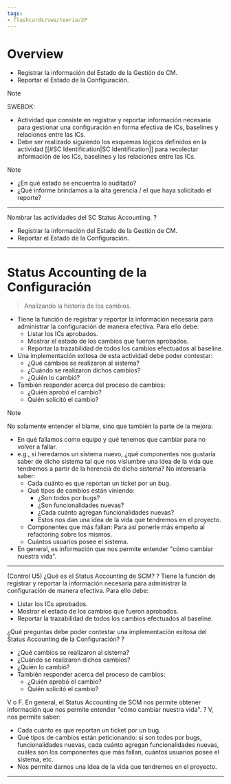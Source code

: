 ```yaml
---
tags:
- flashcards/swe/teoria/2P
---
```


# Overview

- Registrar la información del Estado de la Gestión de CM.
- Reportar el Estado de la Configuración.

> [!NOTE]
>
> SWEBOK:
>
> - Actividad que consiste en registrar y reportar información necesaria para gestionar una configuración en forma efectiva de ICs, baselines y relaciones entre las ICs.
> - Debe ser realizado siguiendo los esquemas lógicos definidos en la actividad [[#SC Identification|SC Identification]] para recolectar información de los ICs, baselines y las relaciones entre las ICs.

> [!NOTE]
>
> - ¿En qué estado se encuentra lo auditado?
> - ¿Qué informe brindamos a la alta gerencia / el que haya solicitado el reporte?

---

Nombrar las actividades del SC Status Accounting.
?
- Registrar la información del Estado de la Gestión de CM.
- Reportar el Estado de la Configuración.
<!--SR:!2025-06-22,1,230-->

---

# Status Accounting de la Configuración

> Analizando la historia de los cambios.

- Tiene la función de registrar y reportar la información necesaria para administrar la configuración de manera efectiva. Para ello debe:
	- Listar los ICs aprobados.
	- Mostrar el estado de los cambios que fueron aprobados.
	- Reportar la trazabilidad de todos los cambios efectuados al baseline.
- Una implementación exitosa de esta actividad debe poder contestar:
	- ¿Qué cambios se realizaron al sistema?
	- ¿Cuándo se realizaron dichos cambios?
	- ¿Quién lo cambió?
- También responder acerca del proceso de cambios:
	- ¿Quién aprobó el cambio?
	- Quién solicitó el cambio?

> [!NOTE]
>
> No solamente entender el blame, sino que también la parte de la mejora:
>
> - En qué fallamos como equipo y qué tenemos que cambiar para no volver a fallar.
> - e.g., si heredamos un sistema nuevo, ¿qué componentes nos gustaría saber de dicho sistema tal que nos vislumbre una idea de la vida que tendremos a partir de la herencia de dicho sistema? No interesaría saber:
> 	- Cada cuánto es que reportan un ticket por un bug.
> 	- Qué tipos de cambios están viniendo:
> 		- ¿Son todos por bugs?
> 		- ¿Son funcionalidades nuevas?
> 		- ¿Cada cuánto agregan funcionalidades nuevas?
> 		- Estos nos dan una idea de la vida que tendremos en el proyecto.
> 	- Componentes que más fallan: Para así ponerle más empeño al refactoring sobre los mismos.
> 	- Cuántos usuarios posee el sistema.
> - En general, es información que nos permite entender "cómo cambiar nuestra vida".

---

(Control U5) ¿Qué es el Status Accounting de SCM?
?
Tiene la función de registrar y reportar la información necesaria para administrar la configuración de manera efectiva. Para ello debe:
- Listar los ICs aprobados.
- Mostrar el estado de los cambios que fueron aprobados.
- Reportar la trazabilidad de todos los cambios efectuados al baseline.
<!--SR:!2025-06-22,1,230-->

¿Qué preguntas debe poder contestar una implementación exitosa del Status Accounting de la Configuración?
?
- ¿Qué cambios se realizaron al sistema?
- ¿Cuándo se realizaron dichos cambios?
- ¿Quién lo cambió?
- También responder acerca del proceso de cambios:
	- ¿Quién aprobó el cambio?
	- Quién solicitó el cambio?
<!--SR:!2025-06-22,1,230-->

V o F. En general, el Status Accounting de SCM nos permite obtener información que nos permite entender "cómo cambiar nuestra vida".
?
V, nos permite saber:
- Cada cuánto es que reportan un ticket por un bug.
- Qué tipos de cambios están peticionando: si son todos por bugs, funcionalidades nuevas, cada cuánto agregan funcionalidades nuevas, cuáles son los componentes que más fallan, cuántos usuarios posee el sistema, etc.
- Nos permite darnos una idea de la vida que tendremos en el proyecto.
<!--SR:!2025-06-22,1,230-->

---
